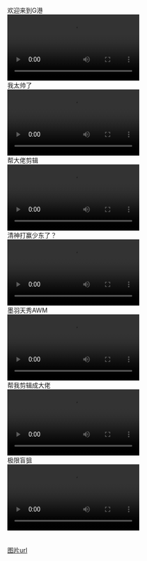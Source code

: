 欢迎来到G港<br />
<video src="https://onedrive.gimhoy.com/1drv/aHR0cHM6Ly8xZHJ2Lm1zL3YvcyFBbmoxU2JnUUdqVHhoamgwd3dfdlhMY1NNRXZRP2U9VkdUNVk1.mp4" controls></video><br />
我太帅了<br />
<video src="https://onedrive.gimhoy.com/1drv/aHR0cHM6Ly8xZHJ2Lm1zL3YvcyFBbmoxU2JnUUdqVHhoamtySDI2WnBNUV9ESlBmP2U9a0l4M2g1.mp4" controls></video><br />
帮大佬剪辑<br />
<video src="https://onedrive.gimhoy.com/1drv/aHR0cHM6Ly8xZHJ2Lm1zL3YvcyFBbmoxU2JnUUdqVHhoanB4VWR2UmJxNG1Pb2kyP2U9VGN4c3lL.mp4" controls></video><br />
清神打赢少东了？<br />
<video src="https://onedrive.gimhoy.com/1drv/aHR0cHM6Ly8xZHJ2Lm1zL3YvcyFBbmoxU2JnUUdqVHhoajI5LTJ5UFFPRlRrWm03P2U9SmMyNzFT.mp4" controls></video><br />
墨羽天秀AWM<br />
<video src="https://onedrive.gimhoy.com/1drv/aHR0cHM6Ly8xZHJ2Lm1zL3YvcyFBbmoxU2JnUUdqVHhoanZMbnJrVk9tbTZFLVlMP2U9TU1mOUxB.mp4" controls></video><br />
帮我剪辑成大佬<br />
<video src="https://onedrive.gimhoy.com/1drv/aHR0cHM6Ly8xZHJ2Lm1zL3YvcyFBbmoxU2JnUUdqVHhoanphenRpSHo1Y2ZnWmtGP2U9aGRTYzJC.mp4" controls></video><br />
极限盲狙<br />
<video src="https://onedrive.gimhoy.com/1drv/aHR0cHM6Ly8xZHJ2Lm1zL3YvcyFBbmoxU2JnUUdqVHhoajduVnJ3eEY1b3JPbDhBP2U9VWNMNmxI.mp4" controls></video><br /><br /><br />
<a href="/post/beta/picture.html">图片url</a>

